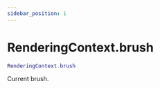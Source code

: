 ```yaml
---
sidebar_position: 1
---
```


# RenderingContext.brush
```lua
RenderingContext.brush
```
Current brush.
